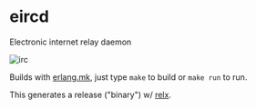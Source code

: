 # eircd

Electronic internet relay daemon

![irc](https://github.com/wcummings/eircd/blob/master/irc.jpg?raw=true)

Builds with [erlang.mk](https://github.com/ninenines/erlang.mk), just type `make` to build or `make run` to run.

This generates a release ("binary") w/ [relx](https://github.com/erlware/relx).
